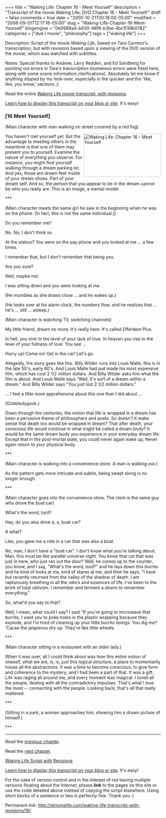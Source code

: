 +++
title = "Waking Life: Chapter 16 - Meet Yourself"
description = "Transcript of the movie Waking Life; DVD Chapter 16 - Meet Yourself."
draft = false
comments = true
date = "2005-10-21T00:16:00-05:00"
modified = "2008-09-01T12:17:16-05:00"
slug = "Waking-Life-Chapter-16-Meet-Yourself"
blogengine = "0e0989a4-b630-48f8-b3be-4bc1f39b0782"
categories = ["dvd / movie", "philosophy"]
tags = ["waking life"]
+++

<div class="WPArticleInfo">
<p>
Description: Script of the movie <em>Waking Life</em>, based on Tara Carreon&#39;s transcription, but with revisions based upon a viewing of the DVD version of the movie, which was watched with subtitles. 
</p>
<p>
Notes: Special thanks to Andrew, Larry Redden, and Ed Sandberg for pointing out errors in Tara&#39;s transcription (numerous errors were fixed here, along with some scene information clarifications). Absolutely let me know if anything slipped by my look-over, especially in the quicker and the &#39;like, like, you know,&#39; sections ;) 
</p>
<p>
Read the entire <a href="/waking-life-transcript-with-revisions/">Waking Life movie transcript, with revisions</a>. 
</p>
<p>
<a href="/words/post/Display-parts-of-the-Waking-Life-Transcript-on-your-site.aspx">Learn how to display this transcript on your blog or site</a>. It&#39;s easy! 
</p>
</div>
<h3 class="waking_life_chapter">[<a id="sixteen" name="sixteen" title="sixteen"></a>16 Meet Yourself] </h3>
<p>
(Main character with man walking on street covered by a red fog) 
</p>
<p>
<a href="/files/images/WakingLife/WakingLife_16_1.jpg" onclick="window.open(this.href);return false;"><img src="/files/images/WakingLife/WakingLife_16_1_t.jpg" alt="Waking Life: Chapter 16 - Meet Yourself" width="250" height="140" align="right" /></a>You haven&#39;t met yourself yet. But the advantage to meeting others in the meantime is that one of them may present you to yourself. Examine the nature of everything you observe. For instance, you might find yourself walking through a dream parking lot. And yes, those are dream feet inside of your dream shoes. Part of your dream self. And so, the person that you appear to be in the dream cannot be who you really are. This is an image, a mental model. 
</p>
<p>
*** 
</p>
<p>
(Main character meets the same girl he saw in the beginning when he was on the phone. [In fact, this is not the same individual.]) 
</p>
<p>
Do you remember me?<!--adsense--> 
</p>
<p>
No. No, I don&#39;t think so. 
</p>
<p>
At the station? You were on the pay phone and you looked at me ... a few times. 
</p>
<p>
I remember that, but I don&#39;t remember that being you. 
</p>
<p>
Are you sure? 
</p>
<p>
Well, maybe not. 
</p>
<p>
I was sitting down and you were looking at me. 
</p>
<p>
(He mumbles as she draws close ... and he wakes up.) 
</p>
<p>
(He looks over at his alarm clock, the numbers flow, and he realizes that ... he&#39;s ... still ... asleep.) 
</p>
<p>
(Main character is watching TV, switching channels) 
</p>
<p>
My little friend, dream no more. It&#39;s really here. It&#39;s called Efferdent Plus. 
</p>
<p>
In hell, you sink to the level of your lack of love. In heaven you rise to the level of your fullness of love. You see ... 
</p>
<p>
Hurry up! Come on! Get in the car! Let&#39;s go. 
</p>
<p>
Allegedly, the story goes like this. Billy Wilder runs into Louis Malle, this is in the late 50&#39;s, early 60&#39;s. And Louis Malle had just made his most expensive film, which has cost 2 1/2 million dollars. And Billy Wilder asks him what the film is about. And Louis Malle says &quot;Well, it&#39;s sort of a dream within a dream.&quot; And Billy Wilder says &quot;You just lost 2 1/2 million dollars.&quot; 
</p>
<p>
... I feel a little more apprehensive about this one than I did about ... 
</p>
<p>
(Gobbledygook.) 
</p>
<p>
Down through the centuries, the notion that life is wrapped in a dream has been a pervasive theme of philosophers and poets. So doesn&#39;t it make sense that death too would be wrapped in dream? That after death, your conscious life would continue in what might be called a dream body? It would be the same dream body you experience in your everyday dream life. Except that in the post-mortal state, you could never again wake up, Never again return to your physical body. 
</p>
<p>
*** 
</p>
<p>
(Main character is walking into a convenience store. A man is walking out.) 
</p>
<p>
As the pattern gets more intricate and subtle, being swept along is no longer enough. 
</p>
<p>
*** 
</p>
<p>
(Main character goes into the convenience store. The clerk is the same guy who drove the boat car) 
</p>
<p>
What&#39;s the word, turd? 
</p>
<p>
Hey, do you also drive a, a, boat car? 
</p>
<p>
A what? 
</p>
<p>
Like, you gave me a ride in a car that was also a boat. 
</p>
<p>
No, man, I don&#39;t have a &quot;boat car&quot;. I don&#39;t know what you&#39;re talking about. Man, this must be like parallel universe night. You know that cat that was just in here, who just ran out the door? Well, he comes up to the counter, you know, and I say, &quot;What&#39;s the word, turd?&quot; and he lays down this burrito and he kind of looks at me, kind of stares at me, and then he says, &quot;I have but recently returned from the valley of the shadow of death. I am rapturously breathing in all the odors and essences of life. I&#39;ve been to the brink of total oblivion. I remember and ferment a desire to remember everything.&quot; 
</p>
<p>
So, what&#39;d you say to that? 
</p>
<p>
Well, I mean, what could I say? I said &quot;If you&#39;re going to microwave that burrito, I want you to poke holes in the plastic wrapping because they explode, and I&#39;m tired of cleaning up your little burrito doings. You dig me? &#39;Cause the jalapenos dry up. They&#39;re like little wheels. 
</p>
<p>
*** 
</p>
<p>
(Main character sitting in a restaurant with an older lady.) 
</p>
<p>
When it was over, all I could think about was how this entire notion of oneself, what we are, is, is, just this logical structure, a place to momentarily house all the abstractions. It was a time to become conscious, to give form and coherence to the mystery, and I had been a part of that. It was a gift. Life was raging all around me, and every moment was magical. I loved all the people, dealing with all the contradictory impulses. That&#39;s what I love the most -- connecting with the people. Looking back, that&#39;s all that really mattered.
</p>
<p>
***
</p>
<p>
(Sitting in a park, a woman approaches him, showing him a drawn picture of himself.) 
</p>
<p>
*** 
</p>
<hr />
<p>
Read the <a href="/waking-life-transcript-with-revisions/15/">previous chapter</a>. 
</p>
<p>
Read the <a href="/waking-life-transcript-with-revisions/17/">next chapter</a>. 
</p>
<p>
<a href="/waking-life-transcript-with-revisions/">Waking Life Script with Revisions</a> 
</p>
<div class="tip">
<p>
<a href="/words/post/Display-parts-of-the-Waking-Life-Transcript-on-your-site.aspx">Learn how to display this transcript on your blog or site</a>. It&#39;s easy! 
</p>
<p>
For the sake of version control and in the interest of not having multiple versions floating about the Internet, please <strong>link</strong> to the pages on this site or use the code detailed above instead of copying the script elsewhere. Using short blurbs of a sentence or two is perfectly fine. Thank you :) 
</p>
<p>
Permanent link: <a href="/waking-life-transcript-with-revisions/16/">http://strivinglife.com/waking-life-transcript-with-revisions/16/</a> 
</p>
</div>

